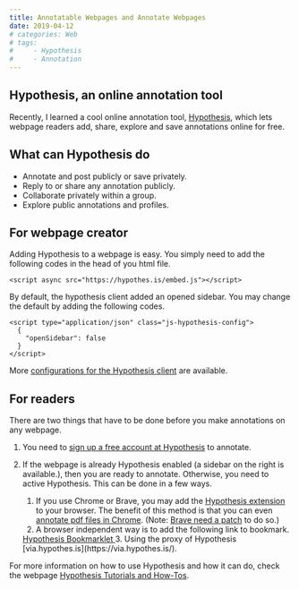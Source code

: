 ```yaml
---
title: Annotatable Webpages and Annotate Webpages
date: 2019-04-12
# categories: Web
# tags: 
#     - Hypothesis
#     - Annotation
---
```


## Hypothesis, an online annotation tool

Recently, I learned a cool online annotation tool, [Hypothesis](https://web.hypothes.is/), which lets webpage readers add, share, explore and save annotations online for free.

## What can Hypothesis do

- Annotate and post publicly or save privately.
- Reply to or share any annotation publicly.
- Collaborate privately within a group.
- Explore public annotations and profiles.

## For webpage creator

Adding Hypothesis to a webpage is easy. You simply need to add the following codes in the head of you html file.

```{html, echo=F}
<script async src="https://hypothes.is/embed.js"></script>
```

By default, the hypothesis client added an opened sidebar. You may change the default by adding the following codes.

```{html, echo=F}
<script type="application/json" class="js-hypothesis-config">
  {
    "openSidebar": false
  }
</script>
```

More [configurations for the Hypothesis client](https://h.readthedocs.io/projects/client/en/latest/publishers/config/) are available.

## For readers

There are two things that have to be done before you make annotations on any webpage.

1. You need to [sign up a free account at Hypothesis](https://hypothes.is/signup) to annotate.

2. If the webpage is already Hypothesis enabled (a sidebar on the right is available.), then you are ready to annotate. Otherwise, you need to active Hypothesis. This can be done in a few ways.
   1. If you use Chrome or Brave, you may add the [Hypothesis extension](https://chrome.google.com/webstore/detail/hypothesis-web-pdf-annota/bjfhmglciegochdpefhhlphglcehbmek) to your browser. The benefit of this method is that you can even [annotate pdf files in Chrome](https://web.hypothes.is/help/annotating-locally-saved-pdfs/). (Note: [Brave need a patch](https://github.com/hypothesis/product-backlog/issues/899) to do so.)
   2. A browser independent way is to add the following link to bookmark.
   <a class="fusion-button button-flat fusion-button-round button-medium button-default button-3 hyp-button-gray" href="javascript:(function(){window.hypothesisConfig=function(){return{showHighlights:true,appType:'bookmarklet'};};var d=document,s=d.createElement('script');s.setAttribute('src','https://hypothes.is/embed.js');d.body.appendChild(s)})();" target="_self">
      <span class="fusion-button-text"><hypothesis-highlight class="annotator-hl">Hypothesis Bookmarklet</hypothesis-highlight>
      </span>
   </a>
   3. Using the proxy of Hypothesis [via.hypothes.is](https://via.hypothes.is/).

For more information on how to use Hypothesis and how it can do, check the webpage [Hypothesis Tutorials and How-Tos](https://web.hypothes.is/help-categories/tutorials/).